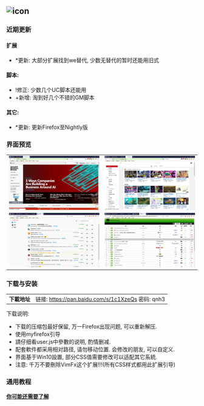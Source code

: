 ## ![icon](../../img/icon.jpg)

### 近期更新

#### 扩展
- *更新: 大部分扩展找到we替代, 少数无替代的暂时还能用旧式

#### 脚本:
- !修正: 少数几个UC脚本还能用
- +新增: 淘到好几个不错的GM脚本

#### 其它:
- *更新: 更新Firefox至Nightly版

### 界面预览

| | |
| :-- | :-- |
| ![](../../img/57.0a1-2017.08.10/preview-1.jpg) | ![](../../img/57.0a1-2017.08.10/preview-2.jpg) |
| ![](../../img/57.0a1-2017.08.10/preview-3.jpg) | ![](../../img/57.0a1-2017.08.10/preview-4.jpg) |

### 下载与安装

| |  |
| :-- | :-- |
| **下載地址** | 链接: https://pan.baidu.com/s/1c1XzeQs 密码: qnh3 |

下载说明:
- 下载的压缩包最好保留, 万一Firefox出现问题, 可以重新解压.
- 使用myfirefox引导
- 請仔细看user.js中參數的说明, 酌情删减.
- 配套軟件都采用相对路径, 请勿移动位置. 会修改的朋友, 可以自定义.
- 界面基于Win10設置, 部分CSS值需要修改可以适配其它系統.
- 注意: 千万不要刪除VimFx这个扩展!!!(所有CSS样式都用此扩展引导)

### 通用教程

[**你可能还需要了解**](../..#你可能还需要了解)